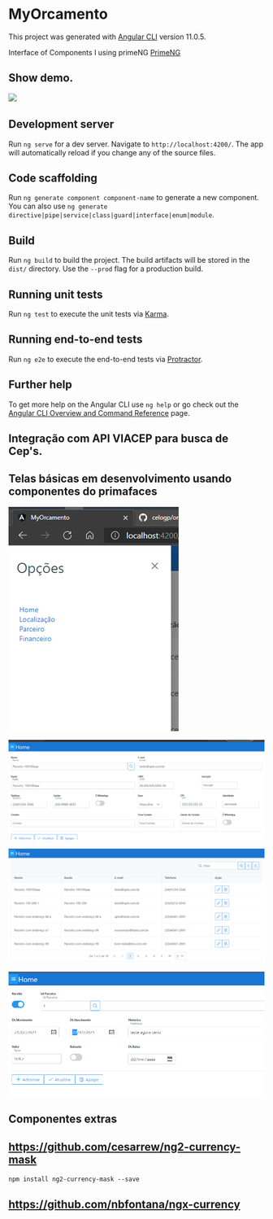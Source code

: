# MyOrcamento

This project was generated with [Angular CLI](https://github.com/angular/angular-cli) version 11.0.5.

Interface of Components I using primeNG
[PrimeNG](https://www.primefaces.org/primeng/showcase/#/setup)

## Show demo.
![](https://github.com/celogp/orcamentoWeb/blob/d03e51cd7201cccfd82f5a243d7c0f1d1e0ef98b/screens/MyOrcamento.gif)

## Development server

Run `ng serve` for a dev server. Navigate to `http://localhost:4200/`. The app will automatically reload if you change any of the source files.

## Code scaffolding

Run `ng generate component component-name` to generate a new component. You can also use `ng generate directive|pipe|service|class|guard|interface|enum|module`.

## Build

Run `ng build` to build the project. The build artifacts will be stored in the `dist/` directory. Use the `--prod` flag for a production build.

## Running unit tests

Run `ng test` to execute the unit tests via [Karma](https://karma-runner.github.io).

## Running end-to-end tests

Run `ng e2e` to execute the end-to-end tests via [Protractor](http://www.protractortest.org/).

## Further help

To get more help on the Angular CLI use `ng help` or go check out the [Angular CLI Overview and Command Reference](https://angular.io/cli) page.


## Integração com API VIACEP para busca de Cep's.

## Telas básicas em desenvolvimento usando componentes do primafaces
![](https://github.com/celogp/orcamentoWeb/blob/master/screens/MenuBasico.PNG)

![](https://github.com/celogp/orcamentoWeb/blob/master/screens/CrudParceiros.PNG)

![](https://github.com/celogp/orcamentoWeb/blob/master/screens/ConsultaParceiros.PNG)

![](https://github.com/celogp/orcamentoWeb/blob/master/screens/CrudFinanceiroBasico.PNG)

## Componentes extras
## https://github.com/cesarrew/ng2-currency-mask
    npm install ng2-currency-mask --save

<!-- example for pt-BR money -->
## https://github.com/nbfontana/ngx-currency